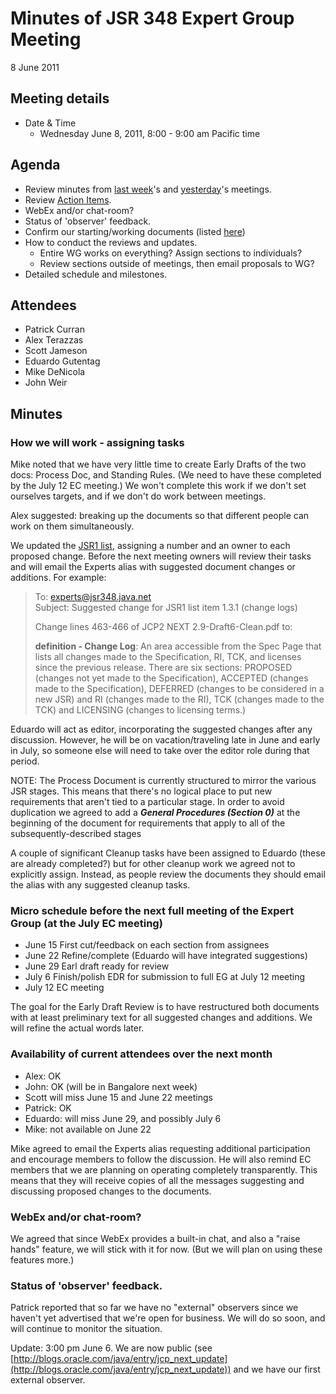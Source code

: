 # Minutes of JSR 348 Expert Group Meeting  
8 June 2011

## Meeting details

*   Date & Time
    *   Wednesday June 8, 2011, 8:00 - 9:00 am Pacific time  

## **Agenda**

*   Review minutes from [last week](/files/Meeting%20Materials/2011-06-01-Minutes.md)'s and [yesterday](/files/Meeting%20Materials/2011-06-07-Minutes.md)'s meetings.
*   Review [Action Items](/files/Working%20documents/AIs.md).
*   WebEx and/or chat-room?
*   Status of 'observer' feedback.
*   Confirm our starting/working documents (listed [here](http://java.net/projects/jsr348/pages/WorkingDocuments))
*   How to conduct the reviews and updates.
    *   Entire WG works on everything? Assign sections to individuals?
    *   Review sections outside of meetings, then email proposals to WG?
*   Detailed schedule and milestones.

## **Attendees**

*   Patrick Curran
*   Alex Terazzas
*   Scott Jameson
*   Eduardo Gutentag
*   Mike DeNicola
*   John Weir

## Minutes

### How we will work - assigning tasks

Mike noted that we have very little time to create Early Drafts of the two docs: Process Doc, and Standing Rules. (We need to have these completed by the July 12 EC meeting.) We won't complete this work if we don't set ourselves targets, and if we don't do work between meetings.

Alex suggested: breaking up the documents so that different people can work on them simultaneously.

We updated the [JSR1 list](/files/Working%20documents/JSR1-list-June08.md), assigning a number and an owner to each proposed change. Before the next meeting owners will review their tasks and will email the Experts alias with suggested document changes or additions. For example:

> To: experts@jsr348.java.net  
> Subject: Suggested change for JSR1 list item 1.3.1 (change logs)  
>   
> Change lines 463-466 of JCP2 NEXT 2.9-Draft6-Clean.pdf to:  
>   
> **definition - Change Log**: An area accessible from the Spec Page that lists all changes made to the Specification, RI, TCK, and licenses since the previous release. There are six sections: PROPOSED (changes not yet made to the Specification), ACCEPTED (changes made to the Specification), DEFERRED (changes to be considered in a new JSR) and RI (changes made to the RI), TCK (changes made to the TCK) and LICENSING (changes to licensing terms.)

Eduardo will act as editor, incorporating the suggested changes after any discussion. However, he will be on vacation/traveling late in June and early in July, so someone else will need to take over the editor role during that period.

<span class="highlight">NOTE: The Process Document is currently structured to mirror the various JSR stages. This means that there's no logical place to put new requirements that aren't tied to a particular stage. In order to avoid duplication we agreed to add a **_General Procedures_ _(Section 0)_** at the beginning of the document for requirements that apply to all of the subsequently-described stages</span>

A couple of significant Cleanup tasks have been assigned to Eduardo (these are already completed?) but for other cleanup work we agreed not to explicitly assign. Instead, as people review the documents they should email the alias with any suggested cleanup tasks.

### Micro schedule before the next full meeting of the Expert Group (at the July EC meeting)

*   June 15 First cut/feedback on each section from assignees
*   June 22 Refine/complete (Eduardo will have integrated suggestions)
*   June 29 Earl draft ready for review
*   July 6 Finish/polish EDR for submission to full EG at July 12 meeting
*   July 12 EC meeting

The goal for the Early Draft Review is to have restructured both documents with at least preliminary text for all suggested changes and additions. We will refine the actual words later.

### Availability of current attendees over the next month

*   Alex: OK
*   John: OK (will be in Bangalore next week)
*   Scott will miss June 15 and June 22 meetings
*   Patrick: OK
*   Eduardo: will miss June 29, and possibly July 6
*   Mike: not available on June 22

Mike agreed to email the Experts alias requesting additional participation and encourage members to follow the discussion. He will also remind EC members that we are planning on operating completely transparently. This means that they will receive copies of all the messages suggesting and discussing proposed changes to the documents.

### WebEx and/or chat-room?

We agreed that since WebEx provides a built-in chat, and also a "raise hands" feature, we will stick with it for now. (But we will plan on using these features more.)

### Status of 'observer' feedback.

Patrick reported that so far we have no "external" observers since we haven't yet advertised that we're open for business. We will do so soon, and will continue to monitor the situation.

Update: 3:00 pm June 6\. We are now public (see [http://blogs.oracle.com/java/entry/jcp_next_update](http://blogs.oracle.com/java/entry/jcp_next_update)) and we have our first external observer.